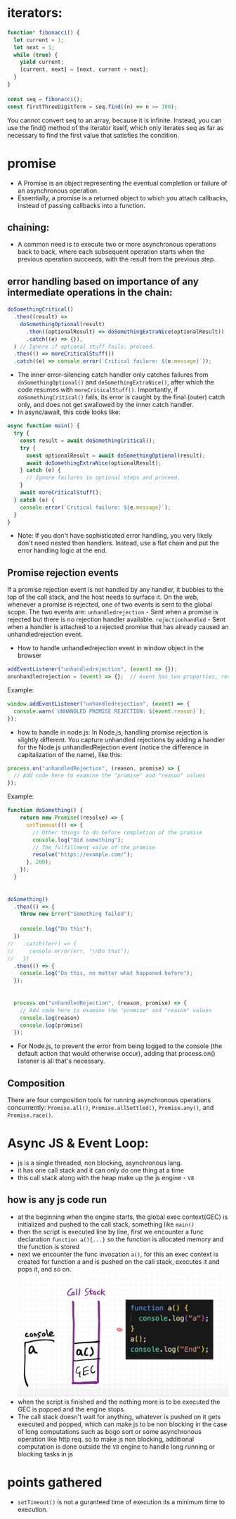# iterators:
```js
function* fibonacci() {
  let current = 1;
  let next = 1;
  while (true) {
    yield current;
    [current, next] = [next, current + next];
  }
}

const seq = fibonacci();
const firstThreeDigitTerm = seq.find((n) => n >= 100);
```
You cannot convert seq to an array, because it is infinite. Instead, you can use the find() method of the iterator itself, which only iterates seq as far as necessary to find the first value that satisfies the condition.

# promise
- A Promise is an object representing the eventual completion or failure of an asynchronous operation.
- Essentially, a promise is a returned object to which you attach callbacks, instead of passing callbacks into a function.
## chaining:
- A common need is to execute two or more asynchronous operations back to back, where each subsequent operation starts when the previous operation succeeds, with the result from the previous step.
## error handling based on importance of any intermediate operations in the chain:
```js
doSomethingCritical()
  .then((result) =>
    doSomethingOptional(result)
      .then((optionalResult) => doSomethingExtraNice(optionalResult))
      .catch((e) => {}),
  ) // Ignore if optional stuff fails; proceed.
  .then(() => moreCriticalStuff())
  .catch((e) => console.error(`Critical failure: ${e.message}`));
```
- The inner error-silencing catch handler only catches failures from `doSomethingOptional()` and `doSomethingExtraNice()`, after which the code resumes with `moreCriticalStuff()`. Importantly, if `doSomethingCritical()` fails, its error is caught by the final (outer) catch only, and does not get swallowed by the inner catch handler.
- In async/await, this code looks like:
```js
async function main() {
  try {
    const result = await doSomethingCritical();
    try {
      const optionalResult = await doSomethingOptional(result);
      await doSomethingExtraNice(optionalResult);
    } catch (e) {
      // Ignore failures in optional steps and proceed.
    }
    await moreCriticalStuff();
  } catch (e) {
    console.error(`Critical failure: ${e.message}`);
  }
}
```
- Note: If you don't have sophisticated error handling, you very likely don't need nested then handlers. Instead, use a flat chain and put the error handling logic at the end.

## Promise rejection events
If a promise rejection event is not handled by any handler, it bubbles to the top of the call stack, and the host needs to surface it. On the web, whenever a promise is rejected, one of two events is sent to the global scope. The two events are:
`unhandledrejection` - Sent when a promise is rejected but there is no rejection handler available.
`rejectionhandled` - Sent when a handler is attached to a rejected promise that has already caused an unhandledrejection event.
- How to handle unhandledrejection event in window object in the browser
```js
addEventListener("unhandledrejection", (event) => {});
onunhandledrejection = (event) => {};  // event has two properties, reason and promise
```
Example:
```js
window.addEventListener("unhandledrejection", (event) => {
  console.warn(`UNHANDLED PROMISE REJECTION: ${event.reason}`);
});
```
- how to handle in node.js:
In Node.js, handling promise rejection is slightly different. You capture unhandled rejections by adding a handler for the Node.js unhandledRejection event (notice the difference in capitalization of the name), like this:

```js
process.on("unhandledRejection", (reason, promise) => {
  // Add code here to examine the "promise" and "reason" values
});
```
Example:
```js
function doSomething() {
    return new Promise((resolve) => {
      setTimeout(() => {
        // Other things to do before completion of the promise
        console.log("Did something");
        // The fulfillment value of the promise
        resolve("https://example.com/");
      }, 200);
    });
  }
  

doSomething()
  .then(() => {
    throw new Error("Something failed");

    console.log("Do this");
  })
//   .catch((err) => {
//     console.error(err, "\nDo that");
//   })
  .then(() => {
    console.log("Do this, no matter what happened before");
  });


  process.on("unhandledRejection", (reason, promise) => {
    // Add code here to examine the "promise" and "reason" values
    console.log(reason)
    console.log(promise)
  });
```
- For Node.js, to prevent the error from being logged to the console (the default action that would otherwise occur), adding that process.on() listener is all that's necessary.
## Composition
There are four composition tools for running asynchronous operations concurrently: `Promise.all()`, `Promise.allSettled()`, `Promise.any()`, and `Promise.race()`.


# Async JS & Event Loop:
- js is a single threaded, non blocking, asynchronous lang.
- it has one call stack and it can only do one thing at a time
- this call stack along with the heap make up the js engine - `V8`
## how is any js code run
- at the beginning when the engine starts, the global exec context(GEC) is initialized and pushed to the call stack, something like `main()`
- then the script is executed line by line, first we encounter a func declaration `function a(){...}` so the function is allocated memory and the function is stored
- next we encounter the func invocation `a()`, for this an exec context is created for function a and is pushed on the call stack, executes it and pops it, and so on.
![alt text](image-4.png)
- when the script is finished and the nothing more is to be executed the GEC is popped and the engine stops.
- The call stack doesn't wait for anything, whatever is pushed on it gets executed and popped, which can make js to be non blocking in the case of long computations such as bogo sort or some asynchronous operation like http req. so to make js non blocking, additional computation is done outside the `V8` engine to handle long running or blocking tasks in js

# points gathered
- `setTimeout()` is not a guranteed time of execution its a minimum time to execution.